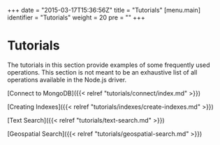 +++
date = "2015-03-17T15:36:56Z"
title = "Tutorials"
[menu.main]
  identifier = "Tutorials"
  weight = 20
  pre = "<i class='fa fa-thumb-tack'></i>"
+++

# Tutorials

The tutorials in this section provide examples of some frequently used operations. This section is not meant to be an exhaustive list of all operations available in the Node.js driver.


[Connect to MongoDB]({{< relref "tutorials/connect/index.md" >}})

[Creating Indexes]({{< relref "tutorials/indexes/create-indexes.md" >}})

[Text Search]({{< relref "tutorials/text-search.md" >}})

[Geospatial Search]({{< relref "tutorials/geospatial-search.md" >}})